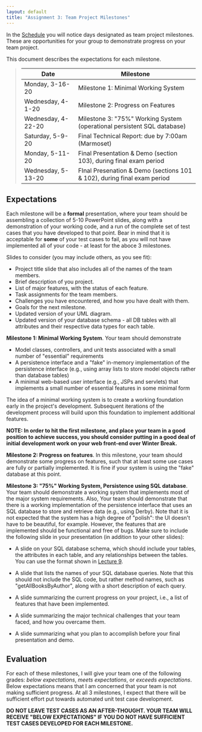 ```yaml
---
layout: default
title: "Assignment 3: Team Project Milestones"
---
```


In the [Schedule](../schedule.html) you will notice days designated as team project milestones.  These are opportunities for your group to demonstrate progress on your team project.

This document describes the expectations for each milestone.

> Date | Milestone
> ---- | ---------
> Monday, 3-16-20    | Milestone 1: Minimal Working System
> Wednesday, 4-1-20  | Milestone 2: Progress on Features
> Wednesday, 4-22-20 | Milestone 3: "75%" Working System (operational persistent SQL database)
> Saturday, 5-9-20   | Final Technical Report: due by 7:00am (Marmoset)
> Monday, 5-11-20    | Final Presentation & Demo (section 103), during final exam period
> Wednesday, 5-13-20 | FInal Presenation & Demo (sections 101 & 102), during final exam period

## Expectations
Each milestone will be a **formal** presentation, where your team should be assembling a collection of 5-10 PowerPoint slides, along with a demonstration of your working code, and a run of the complete set of test cases that you have developed to that point.  Bear in mind that it is acceptable for **some** of your test cases to fail, as you will not have implemented all of your code - at least for the aboce 3 milestones.

Slides to consider (you may include others, as you see fit):
* Project title slide that also includes all of the names of the team members.
* Brief description of you project.
* List of major features, with the status of each feature.
* Task assignments for the team members.
* Challenges you have encountered, and how you have dealt with them.
* Goals for the next milestone.
* Updated version of your UML diagram.
* Updated version of your database schema - all DB tables with all attributes and their respective data types for each table.

**Milestone 1: Minimal Working System**. Your team should demonstrate

* Model classes, controllers, and unit tests associated with a small number of "essential" requirements
* A persistence interface and a "fake" in-memory implementation of the persistence interface (e.g., using array lists to store model objects rather than database tables)
* A minimal web-based user interface (e.g., JSPs and servlets) that implements a small number of essential features in some minimal form

The idea of a minimal working system is to create a working foundation early in the project's development.  Subsequent iterations of the development process will build upon this foundation to implement additional features.

**NOTE: In order to hit the first milestone, and place your team in a good position to achieve success, you should consider putting in a good deal of initial development work on your web front-end over Winter Break.**

**Milestone 2: Progress on features**.  In this milestone, your team should demonstrate some progress on features, such that at least some use cases are fully or partially implemented.  It is fine if your system is using the "fake" database at this point.

**Milestone 3: "75%" Working System, Persistence using SQL database**. Your team should demonstrate a working system that implements most of the major system requirements.  Also, Your team should demonstrate that there is a working implementation of the persistence interface that uses an SQL database to store and retrieve data (e.g., using Derby).  Note that it is not expected that the system has a high degree of "polish": the UI doesn't have to be beautiful, for example.  However, the features that are implemented should be functional and free of bugs.  Make sure to include the following slide in your presentation (in addition to your other slides):

* A slide on your SQL database schema, which should include your tables, the attributes in each table, and any relationships between the tables.  You can use the format shown in [Lecture 9](../lectures/lecture09.html).

* A slide that lists the names of your SQL database queries.  Note that this should not include the SQL code, but rather method names, such as "getAllBooksByAuthor", along with a short description of each query.

* A slide summarizing the current progress on your project, i.e., a list of features that have been implemented.

* A slide summarizing the major technical challenges that your team faced, and how you overcame them.

* A slide summarizing what you plan to accomplish before your final presentation and demo.

## Evaluation

For each of these milestones, I will give your team one of the following grades: *below expectations*, *meets expectations*, or *exceeds expectations*. Below expectations means that I am concerned that your team is not making sufficient progress.  At all 3 milestones, I expect that there will be sufficient effort put towards automated unit test case development.

<div class="callout">
<b>DO NOT LEAVE TEST CASES AS AN AFTER-THOUGHT.  YOUR TEAM WILL RECEIVE "BELOW EXPECTATIONS" IF YOU DO NOT HAVE SUFFICIENT TEST CASES DEVELOPED FOR EACH MILESTONE.</b>
</div>